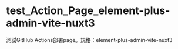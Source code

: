 # test_Action_Page_element-plus-admin-vite-nuxt3
測試GitHub Actions部署page。規格：element-plus-admin-vite-nuxt3
